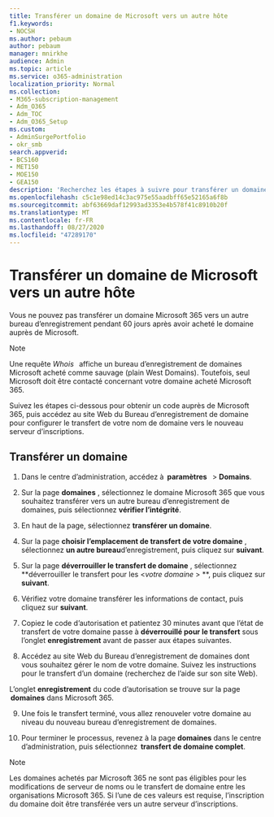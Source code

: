 ```yaml
---
title: Transférer un domaine de Microsoft vers un autre hôte
f1.keywords:
- NOCSH
ms.author: pebaum
author: pebaum
manager: mnirkhe
audience: Admin
ms.topic: article
ms.service: o365-administration
localization_priority: Normal
ms.collection:
- M365-subscription-management
- Adm_O365
- Adm_TOC
- Adm_O365_Setup
ms.custom:
- AdminSurgePortfolio
- okr_smb
search.appverid:
- BCS160
- MET150
- MOE150
- GEA150
description: 'Recherchez les étapes à suivre pour transférer un domaine de Microsoft vers un autre serveur d’inscriptions. '
ms.openlocfilehash: c5c1e98ed14c3ac975e55aadbff65e52165a6f8b
ms.sourcegitcommit: abf63669daf12993ad3353e4b578f41c8910b20f
ms.translationtype: MT
ms.contentlocale: fr-FR
ms.lasthandoff: 08/27/2020
ms.locfileid: "47289170"
---
```

# <a name="transfer-a-domain-from-microsoft-to-another-host"></a>Transférer un domaine de Microsoft vers un autre hôte

Vous ne pouvez pas transférer un domaine Microsoft 365 vers un autre bureau d’enregistrement pendant 60 jours après avoir acheté le domaine auprès de Microsoft.

> [!NOTE]
> Une requête _Whois_   affiche un bureau d’enregistrement de domaines Microsoft acheté comme sauvage (plain West Domains). Toutefois, seul Microsoft doit être contacté concernant votre domaine acheté Microsoft 365.

Suivez les étapes ci-dessous pour obtenir un code auprès de Microsoft 365, puis accédez au site Web du Bureau d’enregistrement de domaine pour configurer le transfert de votre nom de domaine vers le nouveau serveur d’inscriptions.

## <a name="transfer-a-domain"></a>Transférer un domaine

1. Dans le centre d’administration, accédez à  **paramètres**   >  **Domains**.

2. Sur la page **domaines** , sélectionnez le domaine Microsoft 365 que vous souhaitez transférer vers un autre bureau d’enregistrement de domaines, puis sélectionnez **vérifier l’intégrité**.

3. En haut de la page, sélectionnez **transférer un domaine**.

4. Sur la page **choisir l’emplacement de transfert de votre domaine** , sélectionnez **un autre bureau**d’enregistrement, puis cliquez sur **suivant**.

5. Sur la page **déverrouiller le transfert de domaine** , sélectionnez **déverrouiller le transfert pour les <_votre domaine_ > **, puis cliquez sur **suivant**.

6. Vérifiez votre domaine transférer les informations de contact, puis cliquez sur **suivant**.

7. Copiez le code d’autorisation et patientez 30 minutes avant que l’état de transfert de votre domaine passe à **déverrouillé pour le transfert** sous l’onglet **enregistrement** avant de passer aux étapes suivantes.

8. Accédez au site Web du Bureau d’enregistrement de domaines dont vous souhaitez gérer le nom de votre domaine. Suivez les instructions pour le transfert d’un domaine (recherchez de l’aide sur son site Web).

L’onglet **enregistrement** du code d’autorisation se trouve sur la page  **domaines** dans Microsoft 365.

9. Une fois le transfert terminé, vous allez renouveler votre domaine au niveau du nouveau bureau d’enregistrement de domaines.

10. Pour terminer le processus, revenez à la page **domaines** dans le centre d’administration, puis sélectionnez  **transfert de domaine complet**.

> [!NOTE]
> Les domaines achetés par Microsoft 365 ne sont pas éligibles pour les modifications de serveur de noms ou le transfert de domaine entre les organisations Microsoft 365. Si l’une de ces valeurs est requise, l’inscription du domaine doit être transférée vers un autre serveur d’inscriptions.
